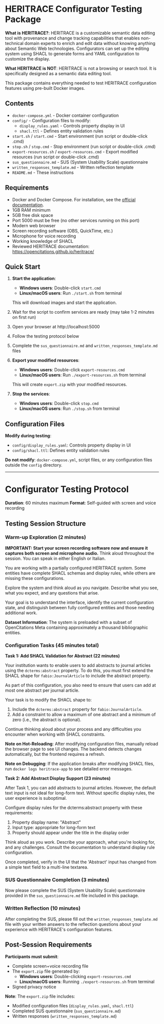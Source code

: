 # HERITRACE Configurator Testing Package

**What is HERITRACE?**: HERITRACE is a customizable semantic data editing tool with provenance and change tracking capabilities that enables non-technical domain experts to enrich and edit data without knowing anything about Semantic Web technologies. Configurators can set up the editing system using SHACL to generate forms and YAML configuration to customize the display.

**What HERITRACE is NOT**: HERITRACE is not a browsing or search tool. It is specifically designed as a semantic data editing tool.

This package contains everything needed to test HERITRACE configuration features using pre-built Docker images.

## Contents

- `docker-compose.yml` - Docker container configuration
- `config/` - Configuration files to modify:
  - `display_rules.yaml` - Controls property display in UI
  - `shacl.ttl` - Defines entity validation rules
- `start.sh` / `start.cmd` - Start environment (run script or double-click .cmd)
- `stop.sh` / `stop.cmd` - Stop environment (run script or double-click .cmd)
- `export-resources.sh` / `export-resources.cmd` - Export modified resources (run script or double-click .cmd)
- `sus_questionnaire.md` - SUS (System Usability Scale) questionnaire
- `written_responses_template.md` - Written reflection template
- `README.md` - These instructions


## Requirements

- Docker and Docker Compose. For installation, see the <a href="https://docs.docker.com/get-docker/" target="_blank">official documentation</a>.
- 1GB RAM minimum
- 5GB free disk space
- Port 5000 must be free (no other services running on this port)
- Modern web browser
- Screen recording software (OBS, QuickTime, etc.)
- Microphone for voice recording
- Working knowledge of SHACL
- Reviewed HERITRACE documentation: https://opencitations.github.io/heritrace/

## Quick Start

1. **Start the application**:
   - **Windows users**: Double-click `start.cmd`
   - **Linux/macOS users**: Run `./start.sh` from terminal
   
   This will download images and start the application.
2. Wait for the script to confirm services are ready (may take 1-2 minutes on first run)
3. Open your browser at http://localhost:5000
4. Follow the testing protocol below
5. Complete the `sus_questionnaire.md` and `written_responses_template.md` files
6. **Export your modified resources**:
   - **Windows users**: Double-click `export-resources.cmd`
   - **Linux/macOS users**: Run `./export-resources.sh` from terminal
   
   This will create `export.zip` with your modified resources.
7. **Stop the services**:
   - **Windows users**: Double-click `stop.cmd`
   - **Linux/macOS users**: Run `./stop.sh` from terminal

## Configuration Files

**Modify during testing**:
- `config/display_rules.yaml`: Controls property display in UI
- `config/shacl.ttl`: Defines entity validation rules

**Do not modify**: `docker-compose.yml`, script files, or any configuration files outside the `config` directory.

---

# Configurator Testing Protocol

**Duration**: 60 minutes maximum
**Format**: Self-guided with screen and voice recording

## Testing Session Structure

### **Warm-up Exploration (2 minutes)**

**IMPORTANT: Start your screen recording software now and ensure it captures both screen and microphone audio.** Think aloud throughout the session. You can speak in either English or Italian.

You are working with a partially configured HERITRACE system. Some entities have complete SHACL schemas and display rules, while others are missing these configurations.

Explore the system and think aloud as you navigate. Describe what you see, what you expect, and any questions that arise.

Your goal is to understand the interface, identify the current configuration state, and distinguish between fully configured entities and those needing additional work.

**Dataset Information**: The system is preloaded with a subset of OpenCitations Meta containing approximately a thousand bibliographic entities.

### **Configuration Tasks (45 minutes total)**

**Task 1: Add SHACL Validation for Abstract (22 minutes)**  

Your institution wants to enable users to add abstracts to journal articles using the `dcterms:abstract` property. To do this, you must first extend the SHACL shape for `fabio:JournalArticle` to include the abstract property.

As part of this configuration, you also need to ensure that users can add at most one abstract per journal article.

Your task is to modify the SHACL shape to:
1. Include the `dcterms:abstract` property for `fabio:JournalArticle`.
2. Add a constraint to allow a maximum of one abstract and a minimum of zero (i.e., the abstract is optional).

Continue thinking aloud about your process and any difficulties you encounter when working with SHACL constraints.

**Note on Hot-Reloading**: After modifying configuration files, manually reload the browser page to see UI changes. The backend detects changes automatically, but the frontend requires a refresh.

**Note on Debugging**: If the application breaks after modifying SHACL files, run `docker logs heritrace-app` to see detailed error messages.

**Task 2: Add Abstract Display Support (23 minutes)**

After Task 1, you can add abstracts to journal articles. However, the default text input is not ideal for long-form text. Without specific display rules, the user experience is suboptimal.

Configure display rules for the dcterms:abstract property with these requirements:

1. Property display name: "Abstract"
2. Input type: appropriate for long-form text
3. Property should appear under the title in the display order

Think aloud as you work. Describe your approach, what you're looking for, and any challenges. Consult the documentation to understand display rule configuration.

Once completed, verify in the UI that the 'Abstract' input has changed from a simple text field to a multi-line textarea.

### **SUS Questionnaire Completion (3 minutes)**

Now please complete the SUS (System Usability Scale) questionnaire provided in the `sus_questionnaire.md` file included in this package.

### **Written Reflection (10 minutes)**

After completing the SUS, please fill out the `written_responses_template.md` file with your written answers to the reflection questions about your experience with HERITRACE's configuration features.

## Post-Session Requirements

**Participants must submit**:
- Complete screen+voice recording file
- The `export.zip` file generated by:
  - **Windows users**: Double-clicking `export-resources.cmd`
  - **Linux/macOS users**: Running `./export-resources.sh` from terminal
- Signed privacy notice

**Note**: The `export.zip` file includes:
- Modified configuration files (`display_rules.yaml`, `shacl.ttl`)
- Completed SUS questionnaire (`sus_questionnaire.md`)
- Written responses (`written_responses_template.md`)
